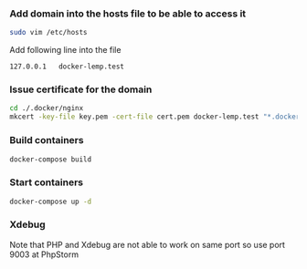 ### Add domain into the hosts file to be able to access it
```bash
sudo vim /etc/hosts
```

Add following line into the file
```
127.0.0.1   docker-lemp.test
```

### Issue certificate for the domain

```bash
cd ./.docker/nginx
mkcert -key-file key.pem -cert-file cert.pem docker-lemp.test "*.docker-lemp.test"
```

### Build containers
```bash
docker-compose build
```

### Start containers
```bash
docker-compose up -d
```

### Xdebug

Note that PHP and Xdebug are not able to work on same port so use port 9003 at PhpStorm
